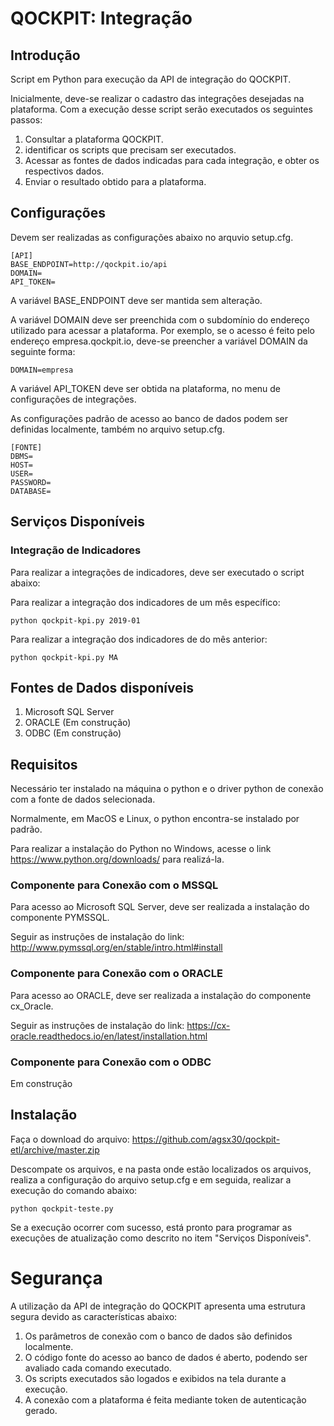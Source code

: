 # QOCKPIT: Integração

## Introdução

Script em Python para execução da API de integração do QOCKPIT.

Inicialmente, deve-se realizar o cadastro das integrações desejadas na plataforma. Com a execução desse script serão executados os seguintes passos:

1. Consultar a plataforma QOCKPIT. 
1. identificar os scripts que precisam ser executados.
1. Acessar as fontes de dados indicadas para cada integração, e obter os respectivos dados.
1. Enviar o resultado obtido para a plataforma.

## Configurações

Devem ser realizadas as configurações abaixo no arquvio setup.cfg.

    [API]
    BASE_ENDPOINT=http://qockpit.io/api
    DOMAIN=
    API_TOKEN=

A variável BASE_ENDPOINT deve ser mantida sem alteração.

A variável DOMAIN deve ser preenchida com o subdomínio do endereço utilizado para acessar a plataforma. Por exemplo, se o acesso é feito pelo endereço empresa.qockpit.io, deve-se preencher a variável DOMAIN da seguinte forma:

    DOMAIN=empresa

A variável API_TOKEN deve ser obtida na plataforma, no menu de configurações de integrações.

As configurações padrão de acesso ao banco de dados podem ser definidas localmente, também no arquivo setup.cfg.

    [FONTE]
    DBMS=
    HOST=
    USER=
    PASSWORD=
    DATABASE=

## Serviços Disponíveis 

### Integração de Indicadores

Para realizar a integrações de indicadores, deve ser executado o script abaixo:

Para realizar a integração dos indicadores de um mês específico:

    python qockpit-kpi.py 2019-01

Para realizar a integração dos indicadores de do mês anterior:

    python qockpit-kpi.py MA

## Fontes de Dados disponíveis

1. Microsoft SQL Server
1. ORACLE (Em construção)
1. ODBC (Em construção)

## Requisitos

Necessário ter instalado na máquina o python e o driver python de conexão com a fonte de dados selecionada.

Normalmente, em MacOS e Linux, o python encontra-se instalado por padrão.

Para realizar a instalação do Python no Windows, acesse o link https://www.python.org/downloads/ para realizá-la.

### Componente para Conexão com o MSSQL

Para acesso ao Microsoft SQL Server, deve ser realizada a instalação do componente PYMSSQL.

Seguir as instruções de instalação do link: http://www.pymssql.org/en/stable/intro.html#install

### Componente para Conexão com o ORACLE

Para acesso ao ORACLE, deve ser realizada a instalação do componente cx_Oracle.

Seguir as instruções de instalação do link: https://cx-oracle.readthedocs.io/en/latest/installation.html

### Componente para Conexão com o ODBC

Em construção

## Instalação

Faça o download do arquivo: https://github.com/agsx30/qockpit-etl/archive/master.zip

Descompate os arquivos, e na pasta onde estão localizados os arquivos, realiza a configuração do arquivo setup.cfg e em seguida, realizar a execução do comando abaixo:

    python qockpit-teste.py

Se a execução ocorrer com sucesso, está pronto para programar as execuções de atualização como descrito no item "Serviços Disponíveis".

# Segurança

A utilização da API de integração do QOCKPIT apresenta uma estrutura segura devido as características abaixo:

1. Os parâmetros de conexão com o banco de dados são definidos localmente.
1. O código fonte do acesso ao banco de dados é aberto, podendo ser avaliado cada comando executado.
1. Os scripts executados são logados e exibidos na tela durante a execução.
1. A conexão com a plataforma é feita mediante token de autenticação gerado.


